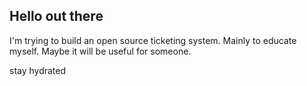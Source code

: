 ## Hello out there
I'm trying to build an open source ticketing system. Mainly to educate myself. Maybe it will be useful for someone.   

stay hydrated